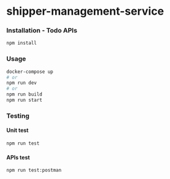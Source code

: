 # shipper-management-service

### Installation - Todo APIs

```bash
npm install
```

### Usage

```bash
docker-compose up
# or
npm run dev
# or
npm run build
npm run start
```

### Testing

#### Unit test

```bash
npm run test
```

#### APIs test

```bash
npm run test:postman
```